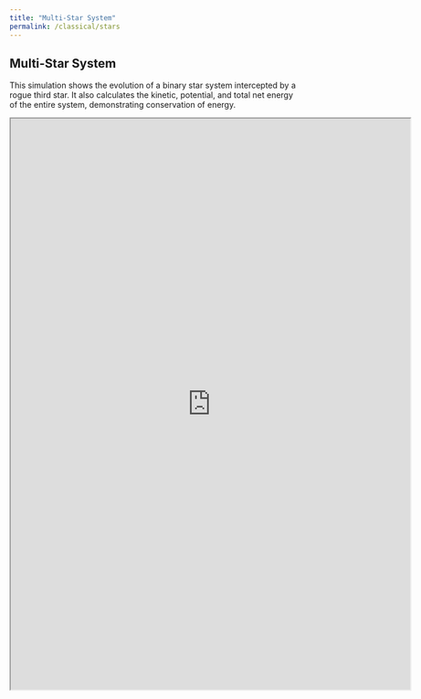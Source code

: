 ```yaml
---
title: "Multi-Star System"
permalink: /classical/stars
---
```

## Multi-Star System
This simulation shows the evolution of a binary star system intercepted by a rogue third star. It also calculates the kinetic, potential, and total net energy of the entire system, demonstrating conservation of energy.

<iframe src="https://veprice.github.io/contemp_physics/Fall/stars" width="700" height="1000"></iframe>
